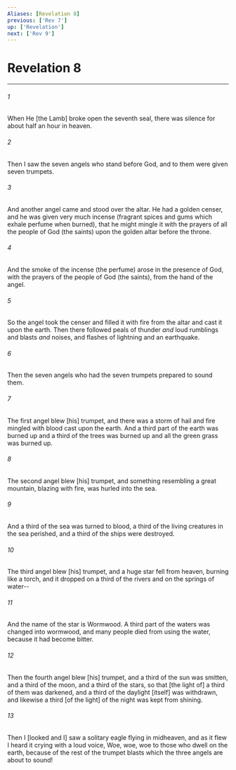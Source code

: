 ```yaml
---
Aliases: [Revelation 8]
previous: ['Rev 7']
up: ['Revelation']
next: ['Rev 9']
---
```

# Revelation 8

***














###### 1 






When He [the Lamb] broke open the seventh seal, there was silence for about half an hour in heaven. 













###### 2 






Then I saw the seven angels who stand before God, and to them were given seven trumpets. 













###### 3 






And another angel came and stood over the altar. He had a golden censer, and he was given very much incense (fragrant spices and gums which exhale perfume when burned), that he might mingle it with the prayers of all the people of God (the saints) upon the golden altar before the throne. 













###### 4 






And the smoke of the incense (the perfume) arose in the presence of God, with the prayers of the people of God (the saints), from the hand of the angel. 













###### 5 






So the angel took the censer and filled it with fire from the altar and cast it upon the earth. Then there followed peals of thunder _and_ loud rumblings and blasts _and_ noises, and flashes of lightning and an earthquake. 













###### 6 






Then the seven angels who had the seven trumpets prepared to sound them. 













###### 7 






The first angel blew [his] trumpet, and there was a storm of hail and fire mingled with blood cast upon the earth. And a third part of the earth was burned up and a third of the trees was burned up and all the green grass was burned up. 













###### 8 






The second angel blew [his] trumpet, and something resembling a great mountain, blazing with fire, was hurled into the sea. 













###### 9 






And a third of the sea was turned to blood, a third of the living creatures in the sea perished, and a third of the ships were destroyed. 













###### 10 






The third angel blew [his] trumpet, and a huge star fell from heaven, burning like a torch, and it dropped on a third of the rivers and on the springs of water-- 













###### 11 






And the name of the star is Wormwood. A third part of the waters was changed into wormwood, and many people died from using the water, because it had become bitter. 













###### 12 






Then the fourth angel blew [his] trumpet, and a third of the sun was smitten, and a third of the moon, and a third of the stars, so that [the light of] a third of them was darkened, and a third of the daylight [itself] was withdrawn, and likewise a third [of the light] of the night was kept from shining. 













###### 13 






Then I [looked and I] saw a solitary eagle flying in midheaven, and as it flew I heard it crying with a loud voice, Woe, woe, woe to those who dwell on the earth, because of the rest of the trumpet blasts which the three angels are about to sound!
